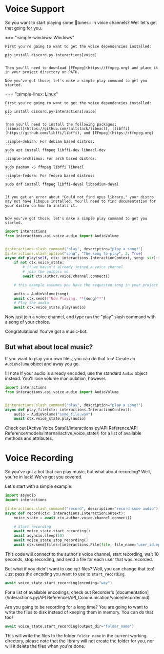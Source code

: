 # Voice Support

So you want to start playing some 🎵tunes🎶 in voice channels? Well let's get that going for you.

=== ":simple-windows: Windows"

    First you're going to want to get the voice dependencies installed:
    ```
    pip install discord.py-interactions[voice]
    ```

    Then you'll need to download [FFmpeg](https://ffmpeg.org) and place it in your project directory or PATH.

    Now you've got those; let's make a simple play command to get you started.

=== ":simple-linux: Linux"

    First you're going to want to get the voice dependencies installed:
    ```
    pip install discord.py-interactions[voice]
    ```

    Then you'll need to install the following packages:
    [libnacl](https://github.com/saltstack/libnacl), [libffi](https://github.com/libffi/libffi), and [FFmpeg](https://ffmpeg.org)

    :simple-debian: For debian based distros:
    ```
    sudo apt install ffmpeg libffi-dev libnacl-dev
    ```
    :simple-archlinux: For arch based distros:
    ```
    sudo pacman -S ffmpeg libffi libnacl
    ```
    :simple-fedora: For fedora based distros:
    ```
    sudo dnf install ffmpeg libffi-devel libsodium-devel
    ```

    If you get an error about "Could not find opus library," your distro may not have libopus installed. You'll need to find documentation for your distro on how to install it.


    Now you've got those; let's make a simple play command to get you started.

```python
import interactions
from interactions.api.voice.audio import AudioVolume


@interactions.slash_command("play", description="play a song!")
@interactions.slash_option("song", "The song to play", 3, True)
async def play(self, ctx: interactions.InteractionContext, song: str):
    if not ctx.voice_state:
        # if we haven't already joined a voice channel
        # join the authors vc
        await ctx.author.voice.channel.connect()

    # this example assumes you have the requested song in your project directory

    audio = AudioVolume(song)
    await ctx.send(f"Now Playing: **{song}**")
    # Play the audio
    await ctx.voice_state.play(audio)
```

Now just join a voice channel, and type run the "play" slash command with a song of your choice.

Congratulations! You've got a music-bot.

## But what about local music?

If you want to play your own files, you can do that too! Create an `AudioVolume` object and away you go.

!!! note
    If your audio is already encoded, use the standard `Audio` object instead. You'll lose volume manipulation, however.

```python
import interactions
from interactions.api.voice.audio import AudioVolume


@interactions.slash_command("play", description="play a song!")
async def play_file(ctx: interactions.InteractionContext):
    audio = AudioVolume("some_file.wav")
    await ctx.voice_state.play(audio)
```

Check out [Active Voice State](/interactions.py/API Reference/API Reference/models/Internal/active_voice_state/) for a list of available methods and attributes.

# Voice Recording

So you've got a bot that can play music, but what about recording? Well, you're in luck! We've got you covered.

Let's start with a simple example:

```python
import asyncio
import interactions

@interactions.slash_command("record", description="record some audio")
async def record(ctx: interactions.InteractionContext):
    voice_state = await ctx.author.voice.channel.connect()

    # Start recording
    await voice_state.start_recording()
    await asyncio.sleep(10)
    await voice_state.stop_recording()
    await ctx.send(files=[interactions.File(file, file_name="user_id.mp3") for user_id, file in voice_state.recorder.output.items()])
```
This code will connect to the author's voice channel, start recording, wait 10 seconds, stop recording, and send a file for each user that was recorded.

But what if you didn't want to use `mp3` files? Well, you can change that too! Just pass the encoding you want to use to `start_recording`.

```python
await voice_state.start_recording(encoding="wav")
```

For a list of available encodings, check out Recorder's [documentation](/interactions.py/API Reference/API_Communication/voice/recorder.md)

Are you going to be recording for a long time? You are going to want to write the files to disk instead of keeping them in memory. You can do that too!

```python
await voice_state.start_recording(output_dir="folder_name")
```
This will write the files to the folder `folder_name` in the current working directory, please note that the library will not create the folder for you, nor will it delete the files when you're done.
